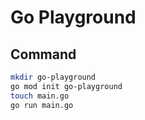 # Go Playground

## Command

```bash
mkdir go-playground
go mod init go-playground
touch main.go
go run main.go
```
